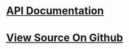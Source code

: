 ﻿# [API Documentation](api/index.html)
# [View Source On Github](https://github.com/pacas00/ModdersGearbox)
